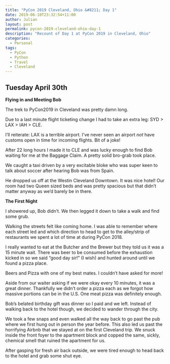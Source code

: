 ```yaml
---
title: "PyCon 2019 Cleveland, Ohio &#8211; Day 1"
date: 2019-06-10T23:32:54+11:00
author: Julian
layout: post
permalink: pycon-2019-cleveland-ohio-day-1
description: "Recount of Day 1 at PyCon 2019 in Cleveland, Ohio"
categories:
  - Personal
tags:
  - PyCon
  - Python
  - Travel
  - Cleveland
---
```

## **Tuesday April 30th**

**Flying in and Meeting Bob**

The trek to PyCon2019 in Cleveland was pretty damn long.

Due to a last minute flight ticketing change I had to take an extra leg: SYD > LAX > IAH > CLE.

I&#8217;ll reiterate: LAX is a terrible airport. I&#8217;ve never seen an airport&nbsp;_not_&nbsp;have customs open in time for incoming flights. Bit of a joke!

After 22 long hours I made it to CLE and was lucky enough to find Bob waiting for me at the Baggage Claim. A pretty solid bro-grab took place.

We caught a taxi driven by a very excitable bloke who was super keen to talk about soccer after hearing Bob was from Spain.

He dropped us off at the Westin Cleveland Downtown. It was nice hotel! Our room had two Queen sized beds and was pretty spacious but that didn&#8217;t matter anyway as we&#8217;d barely be in there.

**The First Night**

I showered up, Bob didn&#8217;t. We then legged it down to take a walk and find some grub.

Walking the streets felt like coming home. I was able to remember where each street led and which direction to head to get to the alley/strip of restaurants we spent a lot of time at during PyCon 2018.

I really wanted to eat at the Butcher and the Brewer but they told us it was a 15 minute wait. There was beer to be consumed before the exhaustion kicked in so we said &#8220;good day sir!&#8221; (I wish) and hunted around until we found a pizza place.

Beers and Pizza with one of my best mates. I couldn&#8217;t have asked for more!

Aside from our waiter asking if we were okay every 10 minutes, it was a great dinner. Thankfully we didn&#8217;t order a pizza each as we forgot how massive portions can be in the U.S. One meat pizza was definitely enough.

Bob&#8217;s belated birthday gift was dinner so I paid and we left. Instead of walking back to the hotel though, we decided to wander through the city.

We took a few snaps and even walked all the way back to go past the pub where we first hung out in person the year before. This also led us past the horrifying Airbnb that we stayed at on the first Cleveland trip. We snuck inside the front foyer to the apartment block and copped the same, sickly, chemical smell that ruined the apartment for us.

After gasping for fresh air back outside, we were tired enough to head back to the hotel and grab some shut eye.
